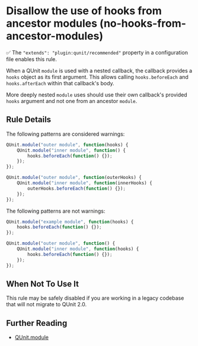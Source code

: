 # Disallow the use of hooks from ancestor modules (no-hooks-from-ancestor-modules)

✅ The `"extends": "plugin:qunit/recommended"` property in a configuration file enables this rule.

When a QUnit `module` is used with a nested callback, the callback provides a `hooks`
object as its first argument. This allows calling `hooks.beforeEach` and `hooks.afterEach`
within that callback's body.

More deeply nested `module` uses should use their own callback's provided `hooks` argument
and not one from an ancestor `module`.

## Rule Details

The following patterns are considered warnings:

```js
QUnit.module("outer module", function(hooks) {
    QUnit.module("inner module", function() {
        hooks.beforeEach(function() {});
    });
});

QUnit.module("outer module", function(outerHooks) {
    QUnit.module("inner module", function(innerHooks) {
        outerHooks.beforeEach(function() {});
    });
});
```

The following patterns are not warnings:

```js
QUnit.module("example module", function(hooks) {
    hooks.beforeEach(function() {});
});

QUnit.module("outer module", function() {
    QUnit.module("inner module", function(hooks) {
        hooks.beforeEach(function() {});
    });
});
```

## When Not To Use It

This rule may be safely disabled if you are working in a legacy codebase that
will not migrate to QUnit 2.0.

## Further Reading

* [QUnit.module](https://api.qunitjs.com/QUnit/module/#nested-scope)
